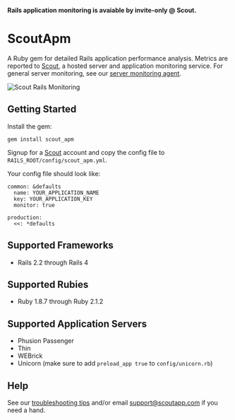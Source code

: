__Rails application monitoring is avaiable by invite-only @ Scout.__

# ScoutApm

A Ruby gem for detailed Rails application performance analysis. Metrics are reported to [Scout](https://scoutapp.com), a hosted server and application monitoring service. For general server monitoring, see our [server monitoring agent](https://github.com/scoutapp/scout-client).

![Scout Rails Monitoring](https://img.skitch.com/20120714-frkr9i1pyjgn58uqrwqh55yfb8.jpg)

## Getting Started

Install the gem:

    gem install scout_apm
    
Signup for a [Scout](https://scoutapp.com) account and copy the config file to `RAILS_ROOT/config/scout_apm.yml`.

Your config file should look like:

    common: &defaults
      name: YOUR_APPLICATION_NAME
      key: YOUR_APPLICATION_KEY
      monitor: true

    production:
      <<: *defaults
      
## Supported Frameworks

* Rails 2.2 through Rails 4

## Supported Rubies

* Ruby 1.8.7 through Ruby 2.1.2

## Supported Application Servers

* Phusion Passenger
* Thin
* WEBrick
* Unicorn (make sure to add `preload_app true` to `config/unicorn.rb`)

## Help

See our [troubleshooting tips](https://scoutapp.com/info/support_app_monitoring) and/or email support@scoutapp.com if you need a hand.

